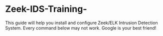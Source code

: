 # Zeek-IDS-Training-
This guide will help you install and configure Zeek/ELK Intrusion Detection System. Every command below may not work. Google is your best friend!
